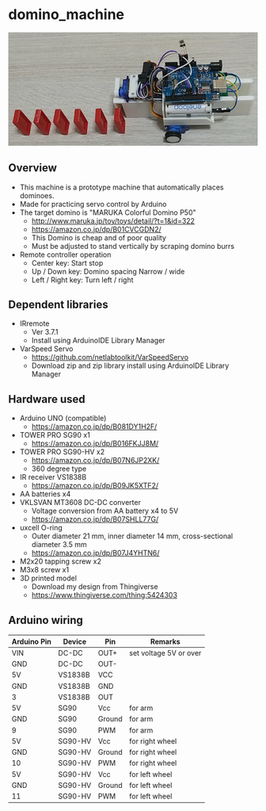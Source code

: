 # domino_machine

![domino_machine](image/domino_machine.png)

## Overview
* This machine is a prototype machine that automatically places dominoes.
* Made for practicing servo control by Arduino
* The target domino is "MARUKA Colorful Domino P50"
  * http://www.maruka.jp/toy/toys/detail/?t=1&id=322
  * https://amazon.co.jp/dp/B01CVCGDN2/
  * This Domino is cheap and of poor quality
  * Must be adjusted to stand vertically by scraping domino burrs
* Remote controller operation
  * Center key: Start stop
  * Up / Down key: Domino spacing Narrow / wide
  * Left / Right key: Turn left / right

## Dependent libraries
* IRremote
  * Ver 3.7.1
  * Install using ArduinoIDE Library Manager
* VarSpeed Servo
  * https://github.com/netlabtoolkit/VarSpeedServo
  * Download zip and zip library install using ArduinoIDE Library Manager

## Hardware used
* Arduino UNO (compatible)
  * https://amazon.co.jp/dp/B081DY1H2F/
* TOWER PRO SG90 x1
  * https://amazon.co.jp/dp/B016FKJJ8M/
* TOWER PRO SG90-HV x2
  * https://amazon.co.jp/dp/B07N6JP2XK/
  * 360 degree type
* IR receiver VS1838B
  * https://amazon.co.jp/dp/B09JK5XTF2/
* AA batteries x4
* VKLSVAN MT3608 DC-DC converter
  * Voltage conversion from AA battery x4 to 5V
  * https://amazon.co.jp/dp/B07SHLL77G/
* uxcell O-ring
  * Outer diameter 21 mm, inner diameter 14 mm, cross-sectional diameter 3.5 mm
  * https://amazon.co.jp/dp/B07J4YHTN6/
* M2x20 tapping screw x2
* M3x8 screw x1
* 3D printed model
  * Download my design from Thingiverse
  * https://www.thingiverse.com/thing:5424303

## Arduino wiring
| Arduino Pin | Device | Pin | Remarks |
| --- | --- | --- | --- |
| VIN | DC-DC | OUT+ | set voltage 5V or over |
| GND | DC-DC | OUT- ||
| 5V | VS1838B | VCC ||
| GND | VS1838B | GND ||
| 3 | VS1838B | OUT ||
| 5V | SG90 | Vcc | for arm |
| GND | SG90 | Ground | for arm |
| 9 | SG90 | PWM | for arm |
| 5V | SG90-HV | Vcc | for right wheel |
| GND | SG90-HV | Ground | for right wheel |
| 10 | SG90-HV | PWM | for right wheel |
| 5V | SG90-HV | Vcc | for left wheel |
| GND | SG90-HV | Ground | for left wheel |
| 11 | SG90-HV | PWM | for left wheel |
